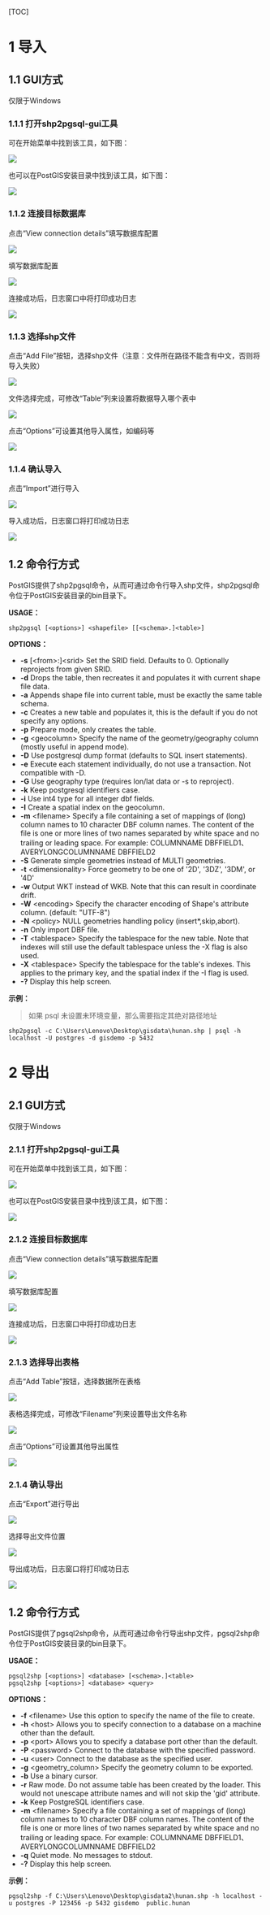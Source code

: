 [TOC]

# 1 导入



## 1.1 GUI方式

仅限于Windows

### 1.1.1 打开shp2pgsql-gui工具

可在开始菜单中找到该工具，如下图：

![](./resources/2.1.png)



也可以在PostGIS安装目录中找到该工具，如下图：

![](./resources/2.2.png)



### 1.1.2 连接目标数据库

点击“View connection details”填写数据库配置

![](./resources/2.3.png)



填写数据库配置

![](./resources/2.4.png)



连接成功后，日志窗口中将打印成功日志

![](./resources/2.5.png)



### 1.1.3 选择shp文件

点击“Add File”按钮，选择shp文件（注意：文件所在路径不能含有中文，否则将导入失败）

![](./resources/2.6.png)



文件选择完成，可修改“Table”列来设置将数据导入哪个表中

![](./resources/2.7.png)



点击“Options”可设置其他导入属性，如编码等

![](./resources/2.8.png)



### 1.1.4 确认导入

点击“Import”进行导入

![](./resources/2.9.png)



导入成功后，日志窗口将打印成功日志

![](./resources/2.10.png)



## 1.2 命令行方式

PostGIS提供了shp2pgsql命令，从而可通过命令行导入shp文件，shp2pgsql命令位于PostGIS安装目录的bin目录下。



**USAGE：**

```
shp2pgsql [<options>] <shapefile> [[<schema>.]<table>]
```



**OPTIONS：**

- **-s**                 [\<from>:]\<srid> Set the SRID field. Defaults to 0. Optionally reprojects from given SRID.
- **-d**                Drops the table, then recreates it and populates it with current shape file data.
- **-a**                Appends shape file into current table, must be exactly the same table schema.
- **-c**                Creates a new table and populates it, this is the default if you do not specify any options.
- **-p**                Prepare mode, only creates the table.
- **-g**                \<geocolumn> Specify the name of the geometry/geography column (mostly useful in append mode).
- **-D**               Use postgresql dump format (defaults to SQL insert statements).
- **-e**                Execute each statement individually, do not use a transaction. Not compatible with -D.
- **-G**               Use geography type (requires lon/lat data or -s to reproject).
- **-k**                Keep postgresql identifiers case.
- **-i**                 Use int4 type for all integer dbf fields.
- **-I**                 Create a spatial index on the geocolumn.
- **-m**              \<filename>  Specify a file containing a set of mappings of (long) column names to 10 character DBF column names. The content of the file is one or more lines of two names separated by white space and no trailing or leading space. For example:  COLUMNNAME DBFFIELD1、 AVERYLONGCOLUMNNAME DBFFIELD2
- **-S**                Generate simple geometries instead of MULTI geometries.
- **-t**                 \<dimensionality> Force geometry to be one of '2D', '3DZ', '3DM', or '4D'
- **-w**               Output WKT instead of WKB.  Note that this can result in coordinate drift.
- **-W**              \<encoding> Specify the character encoding of Shape's attribute column. (default: "UTF-8")
- **-N**               \<policy> NULL geometries handling policy (insert*,skip,abort).
- **-n**               Only import DBF file.
- **-T**               \<tablespace> Specify the tablespace for the new table.  Note that indexes will still use the default tablespace unless the -X flag is also used.
- **-X**               \<tablespace> Specify the tablespace for the table's indexes. This applies to the primary key, and the spatial index if the -I flag is used.
- **-?**                Display this help screen.



**示例：**

> 如果 psql 未设置未环境变量，那么需要指定其绝对路径地址

```
shp2pgsql -c C:\Users\Lenovo\Desktop\gisdata\hunan.shp | psql -h localhost -U postgres -d gisdemo -p 5432
```



# 2 导出

## 2.1 GUI方式

仅限于Windows

### 2.1.1 打开shp2pgsql-gui工具

可在开始菜单中找到该工具，如下图：

![](./resources/2.1.png)



也可以在PostGIS安装目录中找到该工具，如下图：

![](./resources/2.2.png)



### 2.1.2 连接目标数据库

点击“View connection details”填写数据库配置

![](./resources/2.3.png)



填写数据库配置

![](./resources/2.4.png)



连接成功后，日志窗口中将打印成功日志

![](./resources/2.5.png)



### 2.1.3 选择导出表格

点击“Add Table”按钮，选择数据所在表格

![](./resources/2.11.png)



表格选择完成，可修改“Filename”列来设置导出文件名称

![](./resources/2.12.png)



点击“Options”可设置其他导出属性

![](./resources/2.13.png)



### 2.1.4 确认导出

点击“Export”进行导出

![](./resources/2.15.png)



选择导出文件位置

![](./resources/2.14.png)



导出成功后，日志窗口将打印成功日志

![](./resources/2.16.png)



## 1.2 命令行方式

PostGIS提供了pgsql2shp命令，从而可通过命令行导出shp文件，pgsql2shp命令位于PostGIS安装目录的bin目录下。



**USAGE：**

```
pgsql2shp [<options>] <database> [<schema>.]<table>
pgsql2shp [<options>] <database> <query>
```

 

**OPTIONS：**

-  **-f**                     \<filename>  Use this option to specify the name of the file to create.
- **-h**                     \<host>  Allows you to specify connection to a database on a machine other than the default.
- **-p**                     \<port>  Allows you to specify a database port other than the default.
- **-P**                     \<password>  Connect to the database with the specified password.
- **-u**                     \<user>  Connect to the database as the specified user.
- **-g**                     \<geometry_column> Specify the geometry column to be exported.
- **-b**                     Use a binary cursor.
- **-r**                      Raw mode. Do not assume table has been created by the loader. This would not unescape attribute names and will not skip the 'gid' attribute.
- **-k**                      Keep PostgreSQL identifiers case.
- **-m**                    \<filename>  Specify a file containing a set of mappings of (long) column names to 10 character DBF column names. The content of the file is one or more lines of two names separated by white space and no trailing or leading space. For example: COLUMNNAME DBFFIELD1、 AVERYLONGCOLUMNNAME DBFFIELD2
- **-q**                     Quiet mode. No messages to stdout.
- **-?**                      Display this help screen.



**示例：**

```
pgsql2shp -f C:\Users\Lenovo\Desktop\gisdata2\hunan.shp -h localhost -u postgres -P 123456 -p 5432 gisdemo  public.hunan
```

